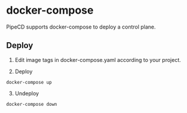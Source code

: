 # docker-compose

PipeCD supports docker-compose to deploy a control plane.

## Deploy
1. Edit image tags in docker-compose.yaml according to your project.

2. Deploy
```
docker-compose up
```

3. Undeploy
```
docker-compose down
```